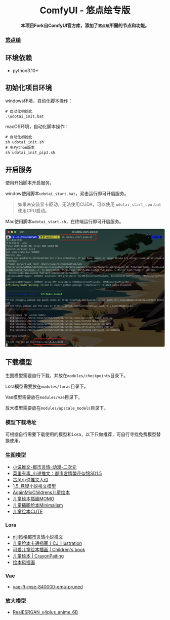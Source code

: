 <div align="center">

# ComfyUI - 悠点绘专版
**本项目Fork自ComfyUI官方库，添加了`悠点绘`所需的节点和功能。**

</div>

### [悠点绘](https://app.udotai.cn)

## 环境依赖

- python3.10+

## 初始化项目环境

windows环境，自动化脚本操作：

```shell
# 自动化初始化
.\udotai_init.bat
```

macOS环境，自动化脚本操作：

```shell
# 自动化初始化
sh udotai_init.sh
# 多Python版本
sh udotai_init_pip3.sh
```

## 开启服务

使用开始脚本开启服务。

window使用脚本`udotai_start.bat`，双击运行即可开启服务。

> 如果未安装显卡驱动，无法使用CUDA，可以使用 `udotai_start_cpu.bat` 使用CPU启动。

Mac使用脚本`udotai_start.sh`，在终端运行即可开启服务。

![alt text](image.png)

## 下载模型

生图模型需要自行下载，并放在`modules/checkpoints`目录下。

Lora模型需要放在`modules/loras`目录下。

Vae模型需要放在`modules/vae`目录下。

放大模型需要放在`modules/upscale_models`目录下。

### 模型下载地址

可根据自行需要下载使用的模型和Lora，以下只做推荐，可自行寻找免费模型替换使用。

### 生图模型

- [小说推文-都市言情-动漫-二次元](https://www.liblib.art/modelinfo/e2d55c3aa78f488d900098026ea3dd28?from=search)
- [菜里有毒_小说推文：都市言情繁花似锦SD1.5](https://www.liblib.art/modelinfo/b890705d5092497aafe7dc1c0d935ead?from=search)
- [古风小说推文人设](https://www.liblib.art/modelinfo/e1bc7a018d3e4a8d9531fa4ab48ab37b?from=search)
- [1.5_悬疑小说推文模型](https://www.liblib.art/modelinfo/71b5dafe1f7e4be083a507b76a20d319?from=search)
- [AgainMixChildrens儿童绘本](https://www.liblib.art/modelinfo/76d87b20c55748839375dbb42374db2c?from=search)
- [儿童绘本插画MOMO](https://www.liblib.art/modelinfo/53793f6bb8a84b609423f1a66b1ea9f1?from=search)
- [儿童插画绘本Minimalism](https://www.liblib.art/modelinfo/8b4b7eb6aa2c480bbe65ca3d4625632d?from=search)
- [儿童绘本CUTE](https://www.liblib.art/modelinfo/225479f9bdff4a2db197a8f48c807930?from=feed)

### Lora

- [niji风格都市言情小说推文](https://www.liblib.art/modelinfo/dccf69005b1740b299a7aea47e9b5ac7?from=search)
- [儿童绘本卡通插画丨CJ_illustration](https://www.liblib.art/modelinfo/e5408ebbde2e49f4959aa9e931c72037?from=search)
- [可爱儿童绘本插画 | Children's book](https://www.liblib.art/modelinfo/04fe03eb3799448da537e7612fa99817?from=search)
- [儿童绘本 | CrayonPaiting](https://www.liblib.art/modelinfo/adb67641ff8c4f0cb184d63a998bc52e?from=search)
- [绘本风插画](https://www.liblib.art/modelinfo/520b029635c24deda4809c49dc0efbf1?from=feed)

### Vae

- [vae-ft-mse-840000-ema-pruned](https://cdn-lfs-us-1.hf-mirror.com/repos/87/85/8785cc3b994fb70b05c09a9b0b12fdf51883d096cd17bcc268d3ddd437459ce5/735e4c3a447a3255760d7f86845f09f937809baa529c17370d83e4c3758f3c75?response-content-disposition=attachment%3B+filename*%3DUTF-8%27%27vae-ft-mse-840000-ema-pruned.safetensors%3B+filename%3D%22vae-ft-mse-840000-ema-pruned.safetensors%22%3B&Expires=1726550400&Policy=eyJTdGF0ZW1lbnQiOlt7IkNvbmRpdGlvbiI6eyJEYXRlTGVzc1RoYW4iOnsiQVdTOkVwb2NoVGltZSI6MTcyNjU1MDQwMH19LCJSZXNvdXJjZSI6Imh0dHBzOi8vY2RuLWxmcy11cy0xLmh1Z2dpbmdmYWNlLmNvL3JlcG9zLzg3Lzg1Lzg3ODVjYzNiOTk0ZmI3MGIwNWMwOWE5YjBiMTJmZGY1MTg4M2QwOTZjZDE3YmNjMjY4ZDNkZGQ0Mzc0NTljZTUvNzM1ZTRjM2E0NDdhMzI1NTc2MGQ3Zjg2ODQ1ZjA5ZjkzNzgwOWJhYTUyOWMxNzM3MGQ4M2U0YzM3NThmM2M3NT9yZXNwb25zZS1jb250ZW50LWRpc3Bvc2l0aW9uPSoifV19&Signature=bUMWkex0f9iPYrV1rqkUURk8o3AHCRMbX1tzngUm3SxPacrmsY5Rh4mBkDeVgWDR08RceyggzjCeav9WA-UKcv6q4Jlf7TKeG8YdMF2VL9B%7EMVZ9p0zcQnxFapGrPNxqxwx1PskfQ5j9iigi9FpkkCRIr0fOPXKtZZ-0dcHZ3Gox5ojQQuv3%7EDxwMI89dM5L4mWV7gG765atfEYpDmGejR2ZGeQoCyspnhj49WwOXw176yUDfPq78Uuk%7E6%7EFKS%7E8bZ88wZ7LA3F-Llw8IrVMMBPm1OVaybh9zyzMr6siM3aozAwHNS8rejfjVJHE62fVEBwGhOPPQaA%7EKXNVVbDSaA__&Key-Pair-Id=K24J24Z295AEI9)


### 放大模型

- [RealESRGAN_x4plus_anime_6B](https://cdn-lfs.hf-mirror.com/repos/b3/11/b311255678d0743dc6d549a042599d1c034aeb7d449871ac0c621b2c1562893f/f872d837d3c90ed2e05227bed711af5671a6fd1c9f7d7e91c911a61f155e99da?response-content-disposition=attachment%3B+filename*%3DUTF-8%27%27RealESRGAN_x4plus_anime_6B.pth%3B+filename%3D%22RealESRGAN_x4plus_anime_6B.pth%22%3B&Expires=1726551309&Policy=eyJTdGF0ZW1lbnQiOlt7IkNvbmRpdGlvbiI6eyJEYXRlTGVzc1RoYW4iOnsiQVdTOkVwb2NoVGltZSI6MTcyNjU1MTMwOX19LCJSZXNvdXJjZSI6Imh0dHBzOi8vY2RuLWxmcy5odWdnaW5nZmFjZS5jby9yZXBvcy9iMy8xMS9iMzExMjU1Njc4ZDA3NDNkYzZkNTQ5YTA0MjU5OWQxYzAzNGFlYjdkNDQ5ODcxYWMwYzYyMWIyYzE1NjI4OTNmL2Y4NzJkODM3ZDNjOTBlZDJlMDUyMjdiZWQ3MTFhZjU2NzFhNmZkMWM5ZjdkN2U5MWM5MTFhNjFmMTU1ZTk5ZGE%7EcmVzcG9uc2UtY29udGVudC1kaXNwb3NpdGlvbj0qIn1dfQ__&Signature=ISSptW%7Ej0vHA6LC9yDwEUeJFuZZNRZ4WLB3RaZ4CYN%7EeaTiGPBBB2DpOb5dSUd9-tptqnB3zs%7Equ5A8dC41wIM7dPzwVNo86IZ4tv5XOBZPxdYowenTVEA6mVOO6fEQzyC1o9zAHET3DUqBL5YCt17uKQiSOr4MI18tat39OIbPsFK2LmvfuWS52lMYYwlSatCxEveoP3Iqh6iZf%7EI1O-q%7EcnWDN0BkRLH%7E9pl9bAXQQmvcdDYFwRhgp7WxjDjnh3Eev-zPpxVPyuFeTdieA0LF2%7ETBRPNOlnkLFICLya8lnS%7EyHaPZvZLrGFebl6e2eNqaclloAju93iL%7EPBcvYuw__&Key-Pair-Id=K3ESJI6DHPFC7)